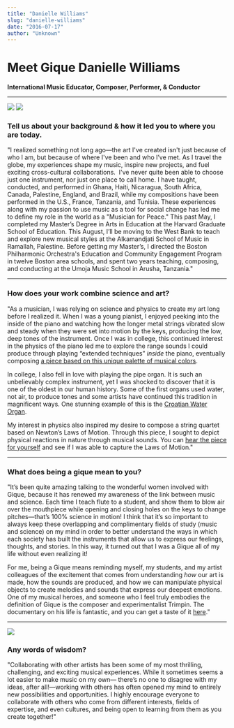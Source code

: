 ```yaml
---
title: "Danielle Williams"
slug: "danielle-williams"
date: "2016-07-17"
author: "Unknown"
---
```


# **Meet Gique Danielle Williams**

**International Music Educator, Composer, Performer, & Conductor**

* * *

![](/images/general/image-asset.jpeg?format=original) ![](/images/general/image-asset.jpeg?format=original)

### Tell us about your background & how it led you to where you are today.

"I realized something not long ago—the art I've created isn't just because of who I am, but because of where I've been and who I’ve met. As I travel the globe, my experiences shape my music, inspire new projects, and fuel exciting cross-cultural collaborations.  I've never quite been able to choose just one instrument, nor just one place to call home. I have taught, conducted, and performed in Ghana, Haiti, Nicaragua, South Africa, Canada, Palestine, England, and Brazil, while my compositions have been performed in the U.S., France, Tanzania, and Tunisia. These experiences along with my passion to use music as a tool for social change has led me to define my role in the world as a "Musician for Peace." This past May, I completed my Master’s Degree in Arts in Education at the Harvard Graduate School of Education. This August, I’ll be moving to the West Bank to teach and explore new musical styles at the Alkamandjati School of Music in Ramallah, Palestine. Before getting my Master’s, I directed the Boston Philharmonic Orchestra's Education and Community Engagement Program in twelve Boston area schools, and spent two years teaching, composing, and conducting at the Umoja Music School in Arusha, Tanzania."

* * *

### How does your work combine science and art?

"As a musician, I was relying on science and physics to create my art long before I realized it. When I was a young pianist, I enjoyed peeking into the inside of the piano and watching how the longer metal strings vibrated slow and steady when they were set into motion by the keys, producing the low, deep tones of the instrument. Once I was in college, this continued interest in the physics of the piano led me to explore the range sounds I could produce through playing “extended techniques” _inside_ the piano, eventually composing [a piece based on this unique palette of musical colors](https://vimeo.com/19802041).

In college, I also fell in love with playing the pipe organ. It is such an unbelievably complex instrument, yet I was shocked to discover that it is one of the oldest in our human history. Some of the first organs used water, not air, to produce tones and some artists have continued this tradition in magnificent ways. One stunning example of this is the [Croatian Water Organ](https://www.youtube.com/watch?v=9ZZMF79WCfU).

My interest in physics also inspired my desire to compose a string quartet based on Newton’s Laws of Motion. Through this piece, I sought to depict physical reactions in nature through musical sounds. You can [hear the piece for yourself](https://www.youtube.com/watch?v=AlOJIxBwkAc) and see if I was able to capture the Laws of Motion."

* * *

### What does being a gique mean to you?

"It’s been quite amazing talking to the wonderful women involved with Gique, because it has renewed my awareness of the link between music and science. Each time I teach flute to a student, and show them to blow air over the mouthpiece while opening and closing holes on the keys to change pitches—that’s 100% science in motion! I think that it’s so important to always keep these overlapping and complimentary fields of study (music and science) on my mind in order to better understand the ways in which each society has built the instruments that allow us to express our feelings, thoughts, and stories. In this way, it turned out that I was a Gique all of my life without even realizing it!

For me, being a Gique means reminding myself, my students, and my artist colleagues of the excitement that comes from understanding _how_ our art is made, how the sounds are produced, and how we can manipulate physical objects to create melodies and sounds that express our deepest emotions. One of my musical heroes, and someone who I feel truly embodies the definition of Gique is the composer and experimentalist Trimpin. The documentary on his life is fantastic, and you can get a taste of it [here](https://www.youtube.com/watch?v=ahQKsW0LHEA)."

* * *

![](/images/general/image-asset.png?format=original)

### Any words of wisdom?

"Collaborating with other artists has been some of my most thrilling, challenging, and exciting musical experiences. While it sometimes seems a lot easier to make music on my own— there’s no one to disagree with my ideas, after all!—working with others has often opened my mind to entirely new possibilities and opportunities. I highly encourage everyone to collaborate with others who come from different interests, fields of expertise, and even cultures, and being open to learning from them as you create together!"
